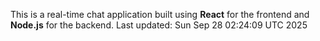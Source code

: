 This is a real-time chat application built using **React** for the frontend and **Node.js** for the backend.
Last updated: Sun Sep 28 02:24:09 UTC 2025
